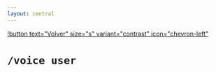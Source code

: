 ```yaml
---
layout: central
---
```


[!button text="Volver" size="s" variant="contrast" icon="chevron-left"](../voice.md)
# `/voice user`